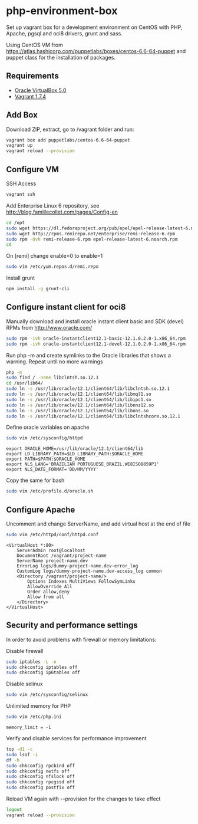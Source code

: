 php-environment-box
===================

Set up vagrant box for a development environment on CentOS with PHP, Apache, pgsql and oci8 drivers, grunt and sass.

Using CentOS VM from https://atlas.hashicorp.com/puppetlabs/boxes/centos-6.6-64-puppet and puppet class for the installation of packages.

Requirements
------------

* [Oracle VirtualBox 5.0](https://www.virtualbox.org/)
* [Vagrant 1.7.4](https://www.vagrantup.com/)

Add Box
-------

Download ZIP, extract, go to /vagrant folder and run:
```bash
vagrant box add puppetlabs/centos-6.6-64-puppet
vagrant up
vagrant reload --provision
```

Configure VM
------------

SSH Access 
```bash
vagrant ssh
```

Add Enterprise Linux 6 repository, see http://blog.famillecollet.com/pages/Config-en
```bash
cd /opt
sudo wget https://dl.fedoraproject.org/pub/epel/epel-release-latest-6.noarch.rpm
sudo wget http://rpms.remirepo.net/enterprise/remi-release-6.rpm
sudo rpm -Uvh remi-release-6.rpm epel-release-latest-6.noarch.rpm
cd
```

On [remi] change enable=0 to enable=1
```bash
sudo vim /etc/yum.repos.d/remi.repo
```

Install grunt
```bash
npm install -g grunt-cli
```

Configure instant client for oci8
---------------------------------

Manually download and install oracle instant client basic and SDK (devel) RPMs from http://www.oracle.com/
```bash
sudo rpm -ivh oracle-instantclient12.1-basic-12.1.0.2.0-1.x86_64.rpm
sudo rpm -ivh oracle-instantclient12.1-devel-12.1.0.2.0-1.x86_64.rpm
```

Run php -m and create symlinks to the Oracle libraries that shows a warning. Repeat until no more warnings
```bash
php -m
sudo find / -name libclntsh.so.12.1
cd /usr/lib64/
sudo ln -s /usr/lib/oracle/12.1/client64/lib/libclntsh.so.12.1
sudo ln -s /usr/lib/oracle/12.1/client64/lib/libmql1.so
sudo ln -s /usr/lib/oracle/12.1/client64/lib/libipc1.so
sudo ln -s /usr/lib/oracle/12.1/client64/lib/libnnz12.so
sudo ln -s /usr/lib/oracle/12.1/client64/lib/libons.so
sudo ln -s /usr/lib/oracle/12.1/client64/lib/libclntshcore.so.12.1
```

Define oracle variables on apache
```bash
sudo vim /etc/sysconfig/httpd
```

```
export ORACLE_HOME=/usr/lib/oracle/12.1/client64/lib
export LD_LIBRARY_PATH=$LD_LIBRARY_PATH:$ORACLE_HOME
export PATH=$PATH:$ORACLE_HOME
export NLS_LANG='BRAZILIAN PORTUGUESE_BRAZIL.WE8ISO8859P1'
export NLS_DATE_FORMAT='DD/MM/YYYY'
```

Copy the same for bash
```bash
sudo vim /etc/profile.d/oracle.sh
```

Configure Apache
----------------

Uncomment and change ServerName, and add virtual host at the end of file
```bash
sudo vim /etc/httpd/conf/httpd.conf
```

```
<VirtualHost *:80>
    ServerAdmin root@localhost
    DocumentRoot /vagrant/project-name
    ServerName project-name.dev
    ErrorLog logs/dummy-project-name.dev-error_log
    CustomLog logs/dummy-project-name.dev-access_log common
    <Directory /vagrant/project-name/>
        Options Indexes MultiViews FollowSymLinks
        AllowOverride All
        Order allow,deny
        Allow from all
    </Directory>
</VirtualHost>
```

Security and performance settings
---------------------------------

In order to avoid problems with firewall or memory limitations:

Disable firewall
```bash
sudo iptables -L -n
sudo chkconfig iptables off
sudo chkconfig ip6tables off
```

Disable selinux
```bash
sudo vim /etc/sysconfig/selinux
```

Unlimited memory for PHP
```bash
sudo vim /etc/php.ini
```

```
memory_limit = -1
```

Verify and disable services for performance improvement
```bash
top -d1 -c
sudo lsof -i
df -h
sudo chkconfig rpcbind off
sudo chkconfig netfs off
sudo chkconfig nfslock off
sudo chkconfig rpcgssd off
sudo chkconfig postfix off
```

Reload VM again with --provision for the changes to take effect
```bash
logout
vagrant reload --provision
```
